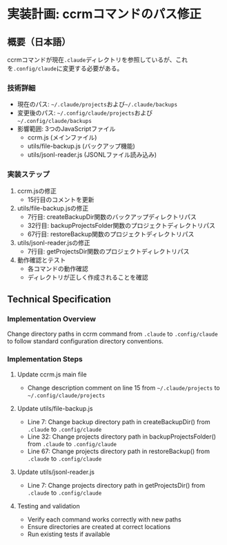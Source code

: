 # 実装計画: ccrmコマンドのパス修正

## 概要（日本語）
ccrmコマンドが現在`.claude`ディレクトリを参照しているが、これを`.config/claude`に変更する必要がある。

### 技術詳細
- 現在のパス: `~/.claude/projects`および`~/.claude/backups`
- 変更後のパス: `~/.config/claude/projects`および`~/.config/claude/backups`
- 影響範囲: 3つのJavaScriptファイル
  - ccrm.js (メインファイル)
  - utils/file-backup.js (バックアップ機能)
  - utils/jsonl-reader.js (JSONLファイル読み込み)

### 実装ステップ
1. ccrm.jsの修正
   - 15行目のコメントを更新
2. utils/file-backup.jsの修正
   - 7行目: createBackupDir関数のバックアップディレクトリパス
   - 32行目: backupProjectsFolder関数のプロジェクトディレクトリパス
   - 67行目: restoreBackup関数のプロジェクトディレクトリパス
3. utils/jsonl-reader.jsの修正
   - 7行目: getProjectsDir関数のプロジェクトディレクトリパス
4. 動作確認とテスト
   - 各コマンドの動作確認
   - ディレクトリが正しく作成されることを確認

## Technical Specification

### Implementation Overview
Change directory paths in ccrm command from `.claude` to `.config/claude` to follow standard configuration directory conventions.

### Implementation Steps
1. Update ccrm.js main file
   - Change description comment on line 15 from `~/.claude/projects` to `~/.config/claude/projects`

2. Update utils/file-backup.js
   - Line 7: Change backup directory path in createBackupDir() from `.claude` to `.config/claude`
   - Line 32: Change projects directory path in backupProjectsFolder() from `.claude` to `.config/claude`
   - Line 67: Change projects directory path in restoreBackup() from `.claude` to `.config/claude`

3. Update utils/jsonl-reader.js
   - Line 7: Change projects directory path in getProjectsDir() from `.claude` to `.config/claude`

4. Testing and validation
   - Verify each command works correctly with new paths
   - Ensure directories are created at correct locations
   - Run existing tests if available